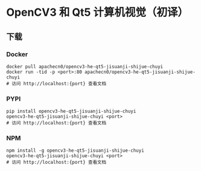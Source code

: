# OpenCV3 和 Qt5 计算机视觉（初译）

## 下载

### Docker

```
docker pull apachecn0/opencv3-he-qt5-jisuanji-shijue-chuyi
docker run -tid -p <port>:80 apachecn0/opencv3-he-qt5-jisuanji-shijue-chuyi
# 访问 http://localhost:{port} 查看文档
```

### PYPI

```
pip install opencv3-he-qt5-jisuanji-shijue-chuyi
opencv3-he-qt5-jisuanji-shijue-chuyi <port>
# 访问 http://localhost:{port} 查看文档
```

### NPM

```
npm install -g opencv3-he-qt5-jisuanji-shijue-chuyi
opencv3-he-qt5-jisuanji-shijue-chuyi <port>
# 访问 http://localhost:{port} 查看文档
```